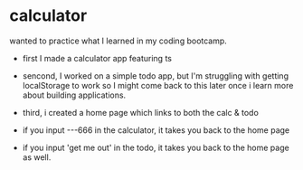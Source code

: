 # calculator

wanted to practice what I learned in my coding bootcamp.

- first I made a calculator app featuring ts

- sencond, I worked on a simple todo app, but I'm struggling with getting localStorage to work so 
  I might come back to this later once i learn more about building applications.
  
- third, i created a home page which links to both the calc & todo

- if you input ---666 in the calculator, it takes you back to the home page
- if you input 'get me out' in the todo, it takes you back to the home page as well.

